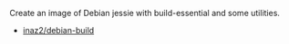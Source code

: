 Create an image of Debian jessie with build-essential and some utilities.

* [inaz2/debian-build](https://hub.docker.com/r/inaz2/debian-build/)
